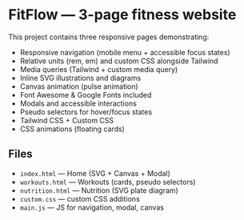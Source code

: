 # FitFlow — 3-page fitness website

This project contains three responsive pages demonstrating:
- Responsive navigation (mobile menu + accessible focus states)
- Relative units (rem, em) and custom CSS alongside Tailwind
- Media queries (Tailwind + custom media query)
- Inline SVG illustrations and diagrams
- Canvas animation (pulse animation)
- Font Awesome & Google Fonts included
- Modals and accessible interactions
- Pseudo selectors for hover/focus states
- Tailwind CSS + Custom CSS
- CSS animations (floating cards)

## Files
- `index.html` — Home (SVG + Canvas + Modal)
- `workouts.html` — Workouts (cards, pseudo selectors)
- `nutrition.html` — Nutrition (SVG plate diagram)
- `custom.css` — custom CSS additions
- `main.js` — JS for navigation, modal, canvas

